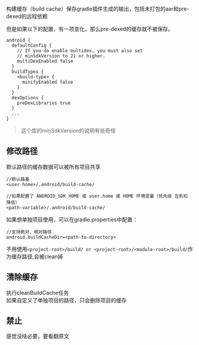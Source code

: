 
构建缓存（build cache）保存gradle插件生成的输出，包括未打包的aar和pre-dexed的远程依赖  

但是如果以下的配置，有一项变化，那么pre-dexed的缓存就不被保存。
```
android {
  defaultConfig {
    // If you do enable multidex, you must also set
    // minSdkVersion to 21 or higher.
    multiDexEnabled false
  }
  buildTypes {
    <build-type> {
      minifyEnabled false
    }
  }
  dexOptions {
    preDexLibraries true
  }
  ...
}
```

>这个库的minSdkVersion的说明有些奇怪  

## 修改路径  
默认路径的缓存数据可以被所有项目共享
```
//默认路基
<user-home>/.android/build-cache/

//如果配置了 ANDROID_SDK_HOME 或 user.home 或 HOME 环境变量（优先级 左到右 降低）
<path-variable>/.android/build-cache/
```  
如果想单独项目使用，可以在gradle.properties中配置：
```
//支持绝对、相对路径
android.buildCacheDir=<path-to-directory>
```  
不用使用`<project-root>/build/ or <project-root>/<module-root>/build/`作为缓存路径,会被clean掉  

## 清除缓存  
执行cleanBuildCache任务  
如果自定义了单独项目的路径，只会删除项目的缓存  

## 禁止
感觉没啥必要，要看翻原文  
